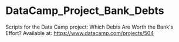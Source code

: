 # DataCamp_Project_Bank_Debts
Scripts for the Data Camp project: Which Debts Are Worth the Bank's Effort?
Available at:
https://www.datacamp.com/projects/504
